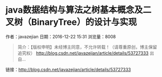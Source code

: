 # java数据结构与算法之树基本概念及二叉树（BinaryTree）的设计与实现
作者：javazejian
日期：2016-12-22 15:31
浏览量：8008
> 简介：【版权申明】未经博主同意，不允许转载！（请尊重原创，博主保留追究权） 
  http://blog.csdn.net/javazejian/article/details/53727333 
  出自...

 链接：http://blog.csdn.net/javazejian/article/details/53727333
